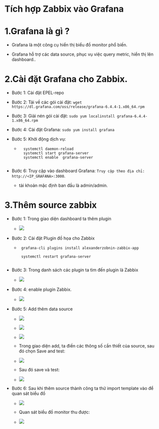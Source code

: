 
# Tích hợp Zabbix vào Grafana

# 1.Grafana là gì ?

- Grafana là một công cụ hiển thị biểu đồ monitor phổ biến.

- Grafana hỗ trợ các data source, phục vụ việc query metric, hiển thị lên dashboard..

# 2.Cài đặt Grafana cho Zabbix.

- Bước 1: Cài đặt EPEL-repo

- Bước 2: Tải về các gói cài đặt: ` wget https://dl.grafana.com/oss/release/grafana-6.4.4-1.x86_64.rpm `

- Bước 3: Giải nén gói cài đặt: ` sudo yum localinstall grafana-6.4.4-1.x86_64.rpm `

- Bước 4: Cài đặt Grafana: ` sudo yum install grafana `

- Bước 5:  Khởi động dịch vụ:

  + ```
      systemctl daemon-reload
      systemctl start grafana-server
      systemctl enable  grafana-server
	  
	```
- Bước 6: Truy cập vào dashboard Grafana: ` Truy cập theo địa chỉ: http://<IP_GRAFANA>:3000 `.

  + tài khoản mặc định ban đầu là admin/admin.

# 3.Thêm source zabbix

- Bước 1: Trong giao diện dashboard ta thêm plugin

  + ![]( /image/g1.PNG)
  
- Bước 2: Cài đặt Plugin đồ họa cho Zabbix

  + ```
     grafana-cli plugins install alexanderzobnin-zabbix-app

     systemctl restart grafana-server
	 
	```
- Bước 3: Trong danh sách các plugin ta tìm đến plugin là Zabbix

  + ![]( /image/g2.png)
  
- Bước 4: enable plugin Zabbix.

  + ![]( /image/g3.png)
  
- Bước 5: Add thêm data source

  + ![]( /image/g4.png)

  + ![]( /image/g5.png)
  
  + ![]( /image/g6.png)
  
  + Trong giao diện add, ta điền các thông số cần thiết của source, sau đó chọn Save and test:

  + ![]( /image/gra4.PNG)

  + Sau đó save và test:

  + ![]( /image/g7.png)

- Bước 6: Sau khi thêm source thành công ta thử import template vào để quan sát biểu đồ

  + ![]( /image/g8.png)

  + Quan sát biểu đồ monitor thu được: 

  + ![]( /image/g9.PNG)   
  	

  

